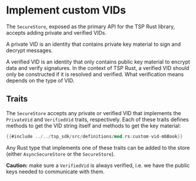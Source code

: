 # Implement custom VIDs

The `SecureStore`, exposed as the primary API for the TSP Rust library,
accepts adding private and verified VIDs.

A private VID is an identity that contains private key material
to sign and decrypt messages.

A verified VID is an identity that only contains public key material
to encrypt data and verify signatures.
In the context of TSP Rust, a verified VID should only be constructed if it is resolved and verified.
What verification means depends on the type of VID.

## Traits

The `SecureStore` accepts any private or verified VID that implements the `PrivateVid` and `VerifiedVid` traits, respectively.
Each of these traits defines methods to get the VID string itself and methods to get the key material:

```rust
{{#include ../../tsp_sdk/src/definitions/mod.rs:custom-vid-mbBook}}
```

Any Rust type that implements one of these traits can be added to the
store (either `AsyncSecureStore` or the `SecureStore`).

<div class="warning">

**Caution:** make sure a `VerifiedVid` is always verified, i.e. we have the public keys needed to communicate with them.

</div>
